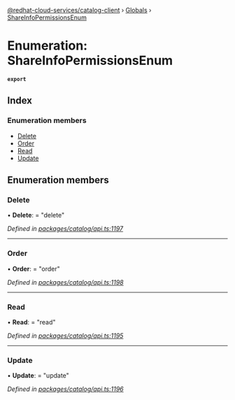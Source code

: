[@redhat-cloud-services/catalog-client](../README.md) › [Globals](../globals.md) › [ShareInfoPermissionsEnum](shareinfopermissionsenum.md)

# Enumeration: ShareInfoPermissionsEnum

**`export`** 

## Index

### Enumeration members

* [Delete](shareinfopermissionsenum.md#delete)
* [Order](shareinfopermissionsenum.md#order)
* [Read](shareinfopermissionsenum.md#read)
* [Update](shareinfopermissionsenum.md#update)

## Enumeration members

###  Delete

• **Delete**: = "delete"

*Defined in [packages/catalog/api.ts:1197](https://github.com/fhlavac/javascript-clients/blob/master/packages/catalog/api.ts#L1197)*

___

###  Order

• **Order**: = "order"

*Defined in [packages/catalog/api.ts:1198](https://github.com/fhlavac/javascript-clients/blob/master/packages/catalog/api.ts#L1198)*

___

###  Read

• **Read**: = "read"

*Defined in [packages/catalog/api.ts:1195](https://github.com/fhlavac/javascript-clients/blob/master/packages/catalog/api.ts#L1195)*

___

###  Update

• **Update**: = "update"

*Defined in [packages/catalog/api.ts:1196](https://github.com/fhlavac/javascript-clients/blob/master/packages/catalog/api.ts#L1196)*
